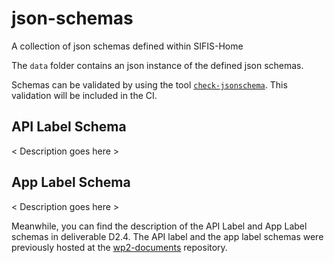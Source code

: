 # json-schemas
A collection of json schemas defined within SIFIS-Home

The `data` folder contains an json instance of the defined json schemas.

Schemas can be validated by using the tool [`check-jsonschema`](https://check-jsonschema.readthedocs.io/en/latest/).
This validation will be included in the CI.

## API Label Schema
< Description goes here >


## App Label Schema
< Description goes here >

Meanwhile, you can find the description of the API Label and App Label schemas in deliverable D2.4.
The API label and the app label schemas were previously hosted at the [wp2-documents](https://github.com/sifis-home/wp2-documents/tree/master/wp2-deliverable-2.2/schemas) repository.
